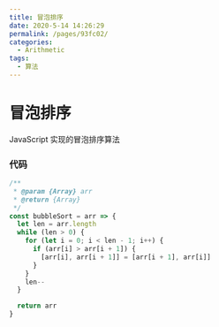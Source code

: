 ```yaml
---
title: 冒泡排序
date: 2020-5-14 14:26:29
permalink: /pages/93fc02/
categories:
  - Arithmetic
tags:
  - 算法
---
```


# 冒泡排序

JavaScript 实现的冒泡排序算法

<!-- more -->

### 代码

```JavaScript
/**
 * @param {Array} arr
 * @return {Array}
 */
const bubbleSort = arr => {
  let len = arr.length
  while (len > 0) {
    for (let i = 0; i < len - 1; i++) {
      if (arr[i] > arr[i + 1]) {
        [arr[i], arr[i + 1]] = [arr[i + 1], arr[i]]
      }
    }
    len--
  }

  return arr
}
```
